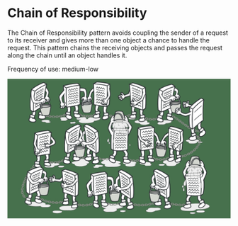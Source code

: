 # Chain of Responsibility

The Chain of Responsibility pattern avoids coupling the sender of a request to its receiver
and gives more than one object a chance to handle the request.
This pattern chains the receiving objects and passes the request along the chain until an object handles it.

Frequency of use: medium-low

![image](./_image.jpg)